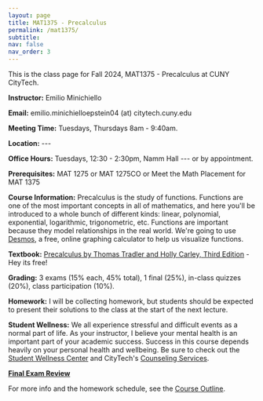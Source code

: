 ```yaml
---
layout: page
title: MAT1375 - Precalculus
permalink: /mat1375/
subtitle:
nav: false
nav_order: 3
---
```


This is the class page for Fall 2024, MAT1375 - Precalculus at CUNY CityTech.

**Instructor:** Emilio Minichiello

**Email:** emilio.minichielloepstein04 (at) citytech.cuny.edu

**Meeting Time:** Tuesdays, Thursdays 8am - 9:40am.

**Location:** ---

**Office Hours:** Tuesdays, 12:30 - 2:30pm, Namm Hall --- or by appointment.

**Prerequisites:** MAT 1275 or MAT 1275CO or Meet the Math Placement for MAT 1375

**Course Information:** Precalculus is the study of functions. Functions are one of the most important concepts in all of mathematics, and here you'll be introduced to a whole bunch of different kinds: linear, polynomial, exponential, logarithmic, trigonometric, etc. Functions are important because they model relationships in the real world. We're going to use [Desmos](https://www.desmos.com/), a free, online graphing calculator to help us visualize functions.

**Textbook:** [Precalculus by Thomas Tradler and Holly Carley, Third Edition](https://openlab.citytech.cuny.edu/mat1375coursehub/files/2024/05/Precalculus.pdf) - Hey its free!

**Grading:** 3 exams (15% each, 45% total), 1 final (25%), in-class quizzes (20%), class participation (10%).

**Homework:** I will be collecting homework, but students should be expected to present their solutions to the class at the start of the next lecture.

**Student Wellness:** We all experience stressful and difficult events as a normal part of life. As your instructor, I
believe your mental health is an important part of your academic success. Success in this course depends heavily on your personal health and wellbeing. Be sure to check out the [Student Wellness Center](https://www.citytech.cuny.edu/wellness-center/) and CityTech's [Counseling Services](https://www.citytech.cuny.edu/counseling/).

**[Final Exam Review](https://www.citytech.cuny.edu/mathematics/docs/review/MAT1375FinalReview.pdf)** 

For more info and the homework schedule, see the [Course Outline](https://www.citytech.cuny.edu/mathematics/docs/courses/MAT1375.pdf).



